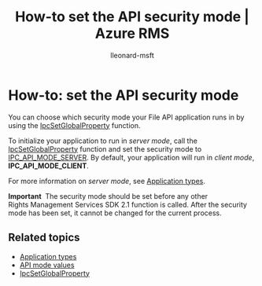 ﻿---
# required metadata

title: How-to set the API security mode | Azure RMS
description: Choose which security mode your File API application runs.
keywords:
author: lleonard-msft
ms.author: alleonar
manager: mbaldwin
ms.date: 02/23/2017
ms.topic: article
ms.prod:
ms.service: information-protection
ms.technology: techgroup-identity
ms.assetid: 3B088F14-81C5-4C78-8DED-F5F153353EE0
# optional metadata

#ROBOTS:
audience: developer
#ms.devlang:
ms.reviewer: shubhamp
ms.suite: ems
#ms.tgt_pltfrm:
#ms.custom:

---

# How-to: set the API security mode

You can choose which security mode your File API application runs in by using the [IpcSetGlobalProperty](https://msdn.microsoft.com/library/hh535270.aspx) function.

To initialize your application to run in *server mode*, call the [IpcSetGlobalProperty](https://msdn.microsoft.com/library/hh535270.aspx) function and set the security mode to [IPC\_API\_MODE\_SERVER](https://msdn.microsoft.com/library/hh535236.aspx). By default, your application will run in *client mode*, **IPC\_API\_MODE\_CLIENT**.

For more information on *server mode*, see [Application types](application-types.md).

**Important**  The security mode should be set before any other Rights Management Services SDK 2.1 function is called. After the security mode has been set, it cannot be changed for the current process.

## Related topics

* [Application types](application-types.md)
* [API mode values](https://msdn.microsoft.com/library/hh535236.aspx)
* [IpcSetGlobalProperty](https://msdn.microsoft.com/library/hh535270.aspx)
